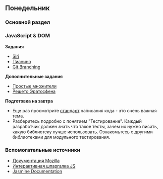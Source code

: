 ## Понедельник

### Основной раздел
### JavaScript & DOM

**Задания**

- [Siri](../../../../core-js-base-siri)
- [Пианино](../../../../core-js-base-piano)
- [Git Branching](https://learngitbranching.js.org)

**Дополнительные задания**

- [Простые множители](../../../../extra-algorithm-prime-factors)
- [Решето Эратосфена](../../../../extra-algorithm-prime-factors-eratosthenes)

**Подготовка на завтра**
- Еще раз просмотрите [стандарт](https://github.com/leonidlebedev/javascript-airbnb) написания кода - это очень важная тема. 
- Разберитесь подробно с понятием "Тестирование". Каждый разработчик должен знать что такое тесты, зачем их нужно писать, какую библиотеку лучше использовать. Ознакомьтесь с другими библиотеками для модульного тестирования.

### Вспомогательные источники

- [Документация Mozilla](https://developer.mozilla.org/ru/docs/Web/JavaScript)
- [Интерактивная шпаргалка JS](https://htmlcheatsheet.com/js)
- [Jasmine Documentation](https://jasmine.github.io/pages/docs_home.html)
